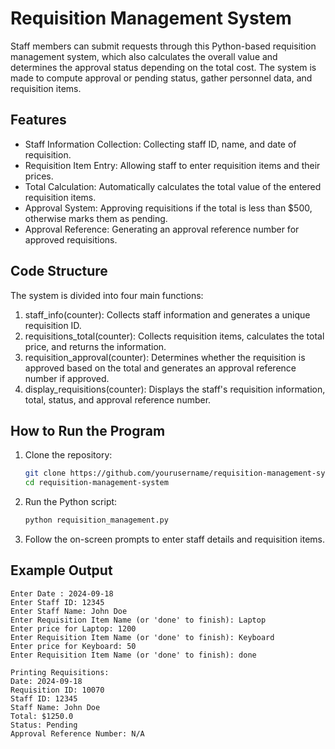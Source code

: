 # Requisition Management System

Staff members can submit requests through this Python-based requisition management system, which also calculates the overall value and determines the approval status depending on the total cost. The system is made to compute approval or pending status, gather personnel data, and requisition items.

## Features

- Staff Information Collection: Collecting staff ID, name, and date of requisition.
- Requisition Item Entry: Allowing staff to enter requisition items and their prices.
- Total Calculation: Automatically calculates the total value of the entered requisition items.
- Approval System: Approving requisitions if the total is less than $500, otherwise marks them as pending.
- Approval Reference: Generating an approval reference number for approved requisitions.

## Code Structure

The system is divided into four main functions:

1. staff_info(counter): Collects staff information and generates a unique requisition ID.
2. requisitions_total(counter): Collects requisition items, calculates the total price, and returns the information.
3. requisition_approval(counter): Determines whether the requisition is approved based on the total and generates an approval reference number if approved.
4. display_requisitions(counter): Displays the staff's requisition information, total, status, and approval reference number.

## How to Run the Program

1. Clone the repository:
    ```bash
    git clone https://github.com/yourusername/requisition-management-system.git
    cd requisition-management-system
    ```

2. Run the Python script:
    ```bash
    python requisition_management.py
    ```

3. Follow the on-screen prompts to enter staff details and requisition items.

## Example Output

```plaintext
Enter Date : 2024-09-18
Enter Staff ID: 12345
Enter Staff Name: John Doe
Enter Requisition Item Name (or 'done' to finish): Laptop
Enter price for Laptop: 1200
Enter Requisition Item Name (or 'done' to finish): Keyboard
Enter price for Keyboard: 50
Enter Requisition Item Name (or 'done' to finish): done

Printing Requisitions:
Date: 2024-09-18
Requisition ID: 10070
Staff ID: 12345
Staff Name: John Doe
Total: $1250.0
Status: Pending
Approval Reference Number: N/A
